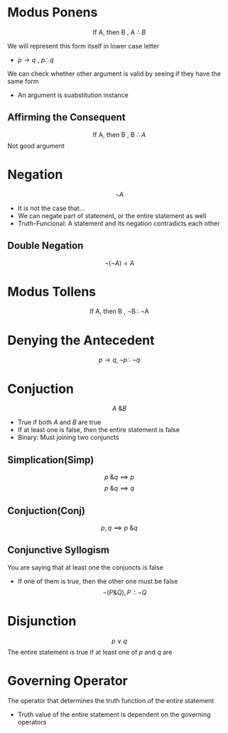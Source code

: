 # Modus Ponens
$$\text{If A, then B , A  }\therefore B$$

We will represent this form itself in lower case letter
- $p\to q\text{ , } p \therefore q$

We can check whether other argument is valid by seeing if they have the same form
- An argument is suabstitution instance

## Affirming the Consequent
$$\text{If A, then B , B  }\therefore A$$
Not good argument

# Negation
$$\neg A$$
- It is not the case that...
- We can negate part of statement, or the entire statement as well
- Truth-Funcional: A statement and its negation contradicts each other

## Double Negation
$$\neg(\neg A)=A$$

# Modus Tollens
$$\text{If A, then B , }\neg \text{B}\therefore \neg \text{A}$$

# Denying the Antecedent
$$p\to q, \neg p\therefore \neg q$$

# Conjuction
$$A\text{ \& }B$$
- True if both $A$ and $B$ are true
- If at least one is false, then the entire statement is false
- Binary: Must joining two conjuncts

## Simplication(Simp)
$$p\text{ \& }q\implies p$$
$$p\text{ \& }q\implies q$$

## Conjuction(Conj)
$$p,q\implies p\text{ \& }q$$

## Conjunctive Syllogism
You are saying that at least one the conjuncts is false
- If one of them is true, then the other one must be false
$$\neg(P\&Q), P\text{ } \therefore \neg Q$$
# Disjunction
$$p \lor q$$
The entire statement is true if at least one of $p$ and $q$ are 


# Governing Operator
The operator that determines the truth function of the entire statement
- Truth value of the entire statement is dependent on the governing operators